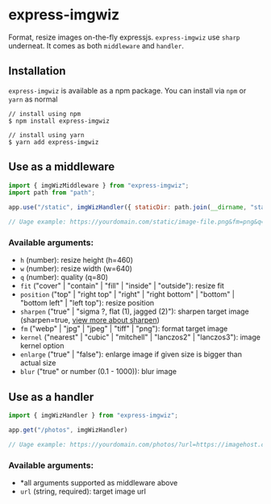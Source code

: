 # express-imgwiz

Format, resize images on-the-fly expressjs. `express-imgwiz` use `sharp` underneat. It comes as both `middleware` and `handler`.

## Installation

`express-imgwiz` is available as a npm package. You can install via `npm` or `yarn` as normal

```ssh
// install using npm
$ npm install express-imgwiz

// install using yarn
$ yarn add express-imgwiz
```

## Use as a middleware

```js
import { imgWizMiddleware } from "express-imgwiz";
import path from "path";

app.use("/static", imgWizHandler({ staticDir: path.join(__dirname, "static") }))

// Uage example: https://yourdomain.com/static/image-file.png&fm=png&q=80&sharpen=true
```

### Available arguments:
- `h` (number): resize height (h=460)
- `w` (number): resize width (w=640)
- `q` (number): quality (q=80)
- `fit` ("cover" | "contain" | "fill" | "inside" | "outside"): resize fit
- `position` ("top" | "right top" | "right" | "right bottom" | "bottom" | "bottom left" | "left top"): resize position
- `sharpen` ("true" | "sigma ?, flat (1), jagged (2)"): sharpen target image (sharpen=true, [view more about sharpen](https://sharp.pixelplumbing.com/en/stable/api-operation/#sharpen))
- `fm` ("webp" | "jpg" | "jpeg" | "tiff" | "png"): format target image
- `kernel` ("nearest" | "cubic" | "mitchell" | "lanczos2" | "lanczos3"): image kernel option
- `enlarge` ("true" | "false"): enlarge image if given size is bigger than actual size
- `blur` ("true" or number (0.1 - 1000)): blur image

## Use as a handler

```js
import { imgWizHandler } from "express-imgwiz";

app.get("/photos", imgWizHandler)

// Uage example: https://yourdomain.com/photos/?url=https://imagehost.com/image-file.png&fm=png&q=80&sharpen=true
```

### Available arguments:

- *all arguments supported as middleware above
- `url` (string, required): target image url